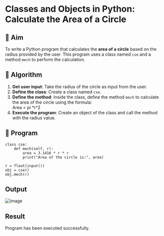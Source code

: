 # Classes and Objects in Python: Calculate the Area of a Circle

## 🎯 Aim
To write a Python program that calculates the **area of a circle** based on the radius provided by the user. This program uses a class named `cse` and a method `mech` to perform the calculation.

## 🧠 Algorithm
1. **Get user input**: Take the radius of the circle as input from the user.
2. **Define the class**: Create a class named `cse`.
3. **Define the method**: Inside the class, define the method `mech` to calculate the area of the circle using the formula:  
   Area = pi *r^2 
4. **Execute the program**: Create an object of the class and call the method with the radius value.

## 🧾 Program

```
class cse:
    def mech(self, r):
        area = 3.1416 * r * r
        print("Area of the circle is:", area)

r = float(input())
obj = cse()
obj.mech(r)

```
## Output
![image](https://github.com/user-attachments/assets/ea00e8c7-5ace-48fb-9e0e-e26392fa66ac)

## Result
Program has been executed successfully.
